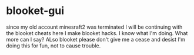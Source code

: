 # blooket-gui
since my old account minesraft2 was terminated I will be continuing with the blooket cheats here
I make blooket hacks. I know what I'm doing. What more can I say?
ALso blooket please don't give me a cease and desist I'm doing this for fun, not to cause trouble.
